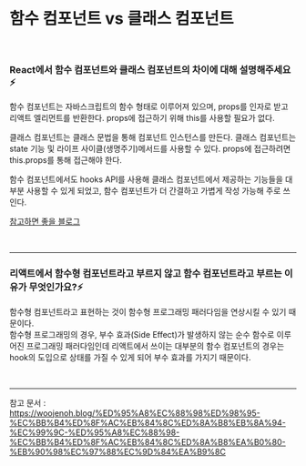 # 함수 컴포넌트 vs 클래스 컴포넌트

<br/>

### React에서 함수 컴포넌트와 클래스 컴포넌트의 차이에 대해 설명해주세요⚡️

함수 컴포넌트는 자바스크립트의 함수 형태로 이루어져 있으며, props를 인자로 받고 리액트 엘리먼트를 반환한다. props에 접근하기 위해 this를 사용할 필요가 없다.

클래스 컴포넌트는 클래스 문법을 통해 컴포넌트 인스턴스를 만든다. 클래스 컴포넌트는 state 기능 및 라이프 사이클(생명주기)메서드를 사용할 수 있다. props에 접근하려면 this.props를 통해 접근해야 한다.

함수 컴포넌트에서도 hooks API를 사용해 클래스 컴포넌트에서 제공하는 기능들을 대부분 사용할 수 있게 되었고, 함수 컴포넌트가 더 간결하고 가볍게 작성 가능해 주로 쓰인다.

[참고하면 좋을 블로그](https://born-dev.tistory.com/27)

<br/>

---

### 리액트에서 함수형 컴포넌트라고 부르지 않고 함수 컴포넌트라고 부르는 이유가 무엇인가요?⚡️

함수형 컴포넌트라고 표현하는 것이 함수형 프로그래밍 패러다임을 연상시킬 수 있기 때문이다.  
함수형 프로그래밍의 경우, 부수 효과(Side Effect)가 발생하지 않는 순수 함수로 이루어진 프로그래밍 패러다임인데 리액트에서 쓰이는 대부분의 함수 컴포넌트의 경우는 hook의 도입으로 상태를 가질 수 있게 되어 부수 효과를 가지기 때문이다.

<br/>

---

참고 문서 :  
https://woojenoh.blog/%ED%95%A8%EC%88%98%ED%98%95-%EC%BB%B4%ED%8F%AC%EB%84%8C%ED%8A%B8%EB%8A%94-%EC%99%9C-%ED%95%A8%EC%88%98-%EC%BB%B4%ED%8F%AC%EB%84%8C%ED%8A%B8%EA%B0%80-%EB%90%98%EC%97%88%EC%9D%84%EA%B9%8C
